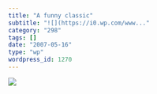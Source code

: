 ```yaml
---
title: "A funny classic"
subtitle: "![](https://i0.wp.com/www..."
category: "298"
tags: []
date: "2007-05-16"
type: "wp"
wordpress_id: 1270
---
```

[![](https://i0.wp.com/www.linuxkungfu.org/images/fun/geek/project.jpg?w=584)](https://i0.wp.com/www.linuxkungfu.org/images/fun/geek/project.jpg)